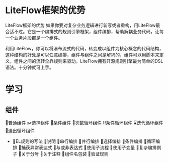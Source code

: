 # LiteFlow框架的优势
LiteFlow框架的优势
如果你要对复杂业务逻辑进行新写或者重构，用LiteFlow最合适不过。它是一个编排式的规则引擎框架，组件编排，帮助解耦业务代码，让每一个业务片段都是一个组件。




利用LiteFlow，你可以将瀑布流式的代码，转变成以组件为核心概念的代码结构，这种结构的好处是可以任意编排，组件与组件之间是解耦的，组件可以用脚本来定义，组件之间的流转全靠规则来驱动。LiteFlow拥有开源规则引擎最为简单的DSL语法。十分钟就可上手。

# 学习

## 组件
📎普通组件
✂️选择组件
📌条件组件
🧬次数循环组件
⛓条件循环组件
⌛️迭代循环组件
🧿退出循环组件


- 🧩EL规则的写法
🍄说明
🌴串行编排
🎋并行编排
🌾选择编排
🌵条件编排
🌳循环编排
🎃捕获异常表达式
🍄与或非表达式
🍁使用子流程
🍂使用子变量
💐复杂编排例子
🌻关于分号
🌰关于注释
🐚组件名包装
🔆验证规则